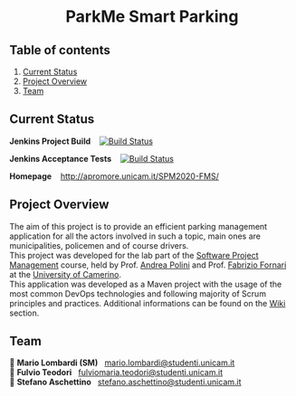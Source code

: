 <h1 align="center">ParkMe Smart Parking</h1>

## Table of contents

1. [Current Status](#status)
2. [Project Overview](#about)
3. [Team](#team)

## Current Status <a name="status"/>

**Jenkins Project Build** &nbsp;&nbsp; [![Build Status](http://apromore.unicam.it/jenkins/buildStatus/icon?job=SPM2020FMS)](http://apromore.unicam.it:80/jenkins/job/SPM2020FMS/)

**Jenkins Acceptance Tests** &nbsp;&nbsp; [![Build Status](http://apromore.unicam.it/jenkins/buildStatus/icon?job=SPM2020FMS-AcceptanceTests)](http://apromore.unicam.it:80/jenkins/job/SPM2020FMS-AcceptanceTests/)

**Homepage** &nbsp;&nbsp; http://apromore.unicam.it/SPM2020-FMS/

## Project Overview <a name="about"/>

The aim of this project is to provide an efficient parking management application for all the actors involved in such a topic, main ones are municipalities, policemen and of course drivers.  
This project was developed for the lab part of the [Software Project Management](http://didattica.cs.unicam.it/doku.php?id=didattica:magistrale:spm:ay_2021:main) course, held by Prof. [Andrea Polini](http://docenti.unicam.it/pdett.aspx?ids=N&tv=d&UteId=626&ru=RD) and Prof. [Fabrizio Fornari](https://docenti.unicam.it/pdett.aspx?ids=N&tv=d&UteId=1179&ru=PROFCONTR) at the [University of Camerino](http://www.unicam.it/).   
This application was developed as a Maven project with the usage of the most common DevOps technologies and following majority of Scrum principles and practices.
Additional informations can be found on the [Wiki](https://github.com/FabrizioFornari/SPM2020-FMS/wiki) section.  

## Team <a name="team"/>
👤 **Mario Lombardi (SM)**  &nbsp;  mario.lombardi@studenti.unicam.it  
👤 **Fulvio Teodori**       &nbsp;  fulviomaria.teodori@studenti.unicam.it  
👤 **Stefano Aschettino**   &nbsp;  stefano.aschettino@studenti.unicam.it


